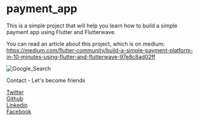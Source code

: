 # payment_app
This is a simple project that will help you learn how to build a simple payment app using Flutter and Flutterwave.

You can read an article about this project, which is on medium: https://medium.com/flutter-community/build-a-simple-payment-platform-in-10-minutes-using-flutter-and-flutterwave-97e8c8ad02ff

<img src="https://miro.medium.com/max/2774/1*ibuZ9_KxadJELUVZv96Wvw.jpeg"  title="Google_Search">

Contact - Let's become friends

<a href="https://twitter.com/Promise_Amadi1">Twitter</a></br>
<a href="https://github.com/Wizpna">Github</a></br>
<a href="https://www.linkedin.com/in/promise-amadi-101759a1/">Linkedin</a></br>
<a href="https://www.facebook.com/promise.nzubechi.amadi">Facebook</a>

